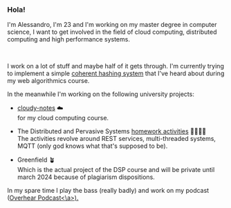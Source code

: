 ### Hola!

<!--
**S3gmentati0nFault/S3gmentati0nFault** is a ✨ _special_ ✨ repository because its `README.md` (this file) appears on your GitHub profile.


- 🔭 I’m currently working on ...
- 🌱 I’m currently learning ...
- 👯 I’m looking to collaborate on ...
- 🤔 I’m looking for help with ...
- 💬 Ask me about ...
- 📫 How to reach me: ...
- 😄 Pronouns: ...
- ⚡ Fun fact: ...
-->


I'm Alessandro, I'm 23 and I'm working on my master degree in computer science, I want to get involved in the field of cloud computing, distributed computing and high performance systems. 

<br>

I work on a lot of stuff and maybe half of it gets through. I'm currently trying to implement a simple <a href="https://github.com/S3gmentati0nFault/Coherent-Hashing">coherent hashing system</a> that I've heard about during my web algorithmics course.


In the meanwhile I'm working on the following university projects:

  - <a href="https://github.com/S3gmentati0nFault/cloudy-notes">cloudy-notes</a> ☁️ <br>
    for my cloud computing course.
  
  - The Distributed and Pervasive Systems <a href="https://github.com/S3gmentati0nFault/lab-dsp">homework activities</a> 👩‍👩‍👧‍👦 <br>
    The activities revolve around REST services, multi-threaded systems, MQTT (only god knows what that's supposed to be).
    
  - Greenfield 🪴 <br>
    Which is the actual project of the DSP course and will be private until march 2024 because of plagiarism dispositions.
    
In my spare time I play the bass (really badly) and work on my podcast (<a href="https://www.youtube.com/@overhear173/videos">Overhear Podcast<\a>).
